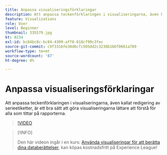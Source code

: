 ```yaml
---
title: Anpassa visualiseringsförklaringar
description: Att anpassa teckenförklaringen i visualiseringarna, även kallat redigering av serieetiketter, är ett bra sätt att göra visualiseringarna lättare att förstå för alla som tittar på rapporterna.
feature: Visualizations
role: User
level: Beginner
thumbnail: 335579.jpg
kt: 8234
exl-id: bc84bc8c-bc84-4309-aff8-018cf99c3fec
source-git-commit: c9f3316fe30d6cfc505dd2c3238b1b6f0661a709
workflow-type: tm+mt
source-wordcount: '87'
ht-degree: 0%

---
```


# Anpassa visualiseringsförklaringar

Att anpassa teckenförklaringen i visualiseringarna, även kallat redigering av serieetiketter, är ett bra sätt att göra visualiseringarna lättare att förstå för alla som tittar på rapporterna.

>[!VIDEO](https://video.tv.adobe.com/v/335579/?quality=12&learn=on)

>[!INFO]
>
> Den här videon ingår i en kurs: [Använda visualiseringar för att berätta dina databerättelser](https://experienceleague.adobe.com/?recommended=Analytics-U-1-2021.1.visualizations), kan köpas kostnadsfritt på Experience League!
